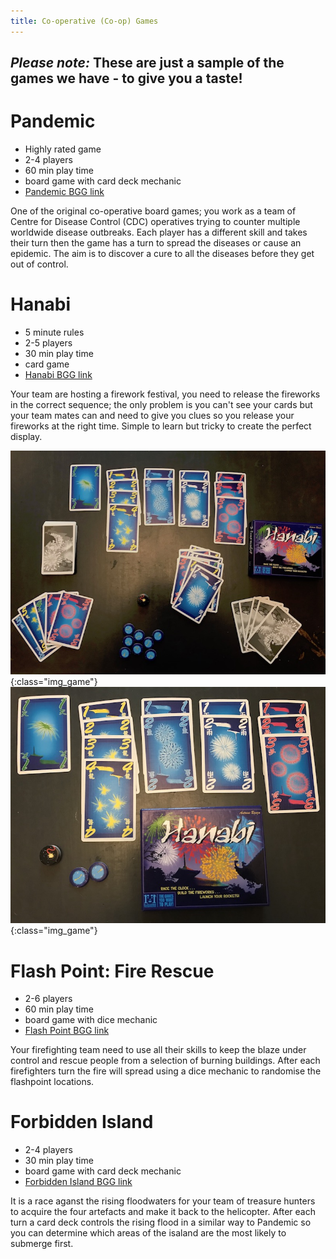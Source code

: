 ```yaml
---
title: Co-operative (Co-op) Games
---
```


## **_Please note:_ These are just a sample of the games we have - to give you a taste!**

# Pandemic

* Highly rated game
* 2-4 players
* 60 min play time
* board game with card deck mechanic
* [Pandemic BGG link](https://boardgamegeek.com/boardgame/30549/pandemic)

One of the original co-operative board games; you work as a team of Centre for Disease Control (CDC) operatives trying to counter multiple worldwide disease outbreaks. Each player has a different skill and takes their turn then the game has a turn to spread the diseases or cause an epidemic. The aim is to discover a cure to all the diseases before they get out of control.

# Hanabi

* 5 minute rules
* 2-5 players
* 30 min play time
* card game
* [Hanabi BGG link](https://boardgamegeek.com/boardgame/98778/hanabi)

Your team are hosting a firework festival, you need to release the fireworks in the correct sequence; the only problem is you can't see your cards but your team mates can and need to give you clues so you release your fireworks at the right time. Simple to learn but tricky to create the perfect display.

![Hanabi game contents](/images/hanabi_01.jpg "Hanabi game contents"){:class="img_game"}
![Hanabi display partway through game](/images/hanabi_03.jpg "Hanabi display partway through game"){:class="img_game"}

# Flash Point: Fire Rescue

* 2-6 players
* 60 min play time
* board game with dice mechanic
* [Flash Point BGG link](https://boardgamegeek.com/boardgame/100901/flash-point-fire-rescue)

Your firefighting team need to use all their skills to keep the blaze under control and rescue people from a selection of burning buildings. After each firefighters turn the fire will spread using a dice mechanic to randomise the flashpoint locations.

# Forbidden Island

* 2-4 players
* 30 min play time
* board game with card deck mechanic
* [Forbidden Island BGG link](https://boardgamegeek.com/boardgame/65244/forbidden-island)

It is a race aganst the rising floodwaters for your team of treasure hunters to acquire the four artefacts and make it back to the helicopter. After each turn a card deck controls the rising flood in a similar way to Pandemic so you can determine which areas of the isaland are the most likely to submerge first.